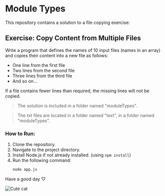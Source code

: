 # Module Types

This repository contains a solution to a file copying exercise:

## Exercise: Copy Content from Multiple Files
Write a program that defines the names of 10 input files (names in an array) and copies their content into a new file as follows:

- One line from the first file
- Two lines from the second file
- Three lines from the third file
- And so on...

If a file contains fewer lines than required, the missing lines will not be copied.

> The solution is included in a folder named "moduleTypes".


> The txt files are located in a folder named "text", in a folder named "moduleTypes".

### How to Run:
1. Clone the repository.
2. Navigate to the project directory.
3. Install Node.js if not already installed.
(using `npm install`)
4. Run the following command:
   ```bash
   node app.js


Have a good day ♡               

![Cute cat](https://github.com/user-attachments/assets/9979b717-cd2a-440a-9f7d-889127e74595)

